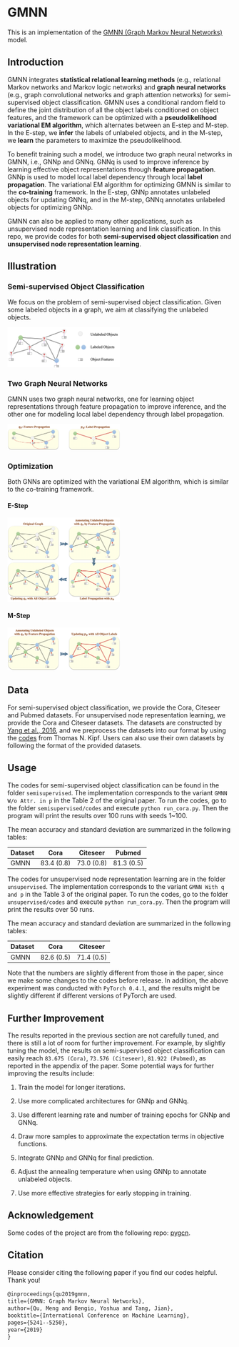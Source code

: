 # GMNN
This is an implementation of the [GMNN (Graph Markov Neural Networks)](https://arxiv.org/abs/1905.06214) model.

## Introduction
GMNN integrates **statistical relational learning methods** (e.g., relational Markov networks and Markov logic networks) and **graph neural networks** (e.g., graph convolutional networks and graph attention networks) for semi-supervised object classification. GMNN uses a conditional random field to define the joint distribution of all the object labels conditioned on object features, and the framework can be optimized with a **pseudolikelihood variational EM algorithm**, which alternates between an E-step and M-step. In the E-step, we **infer** the labels of unlabeled objects, and in the M-step, we **learn** the parameters to maximize the pseudolikelihood.

To benefit training such a model, we introduce two graph neural networks in GMNN, i.e., GNNp and GNNq. GNNq is used to improve inference by learning effective object representations through **feature propagation**. GNNp is used to model local label dependency through local **label propagation**. The variational EM algorithm for optimizing GMNN is similar to the **co-training** framework. In the E-step, GNNp annotates unlabeled objects for updating GNNq, and in the M-step, GNNq annotates unlabeled objects for optimizing GNNp.

GMNN can also be applied to many other applications, such as unsupervised node representation learning and link classification. In this repo, we provide codes for both **semi-supervised object classification** and **unsupervised node representation learning**.

## Illustration
### Semi-supervised Object Classification
We focus on the problem of semi-supervised object classification. Given some labeled objects in a graph, we aim at classifying the unlabeled objects.
<p align="left"><img width="50%" src="figures/problem.png"/></p>

### Two Graph Neural Networks
GMNN uses two graph neural networks, one for learning object representations through feature propagation to improve inference, and the other one for modeling local label dependency through label propagation.
<p align="left"><img width="50%" src="figures/component.png"/></p>

### Optimization
Both GNNs are optimized with the variational EM algorithm, which is similar to the co-training framework.

#### E-Step
<p align="left"><img width="50%" src="figures/e-step.png"/></p>

#### M-Step
<p align="left"><img width="50%" src="figures/m-step.png"/></p>

## Data
For semi-supervised object classification, we provide the Cora, Citeseer and Pubmed datasets. For unsupervised node representation learning, we provide the Cora and Citeseer datasets. The datasets are constructed by [Yang et al., 2016](https://arxiv.org/abs/1603.08861), and we preprocess the datasets into our format by using the [codes](https://github.com/tkipf/gcn) from Thomas N. Kipf. Users can also use their own datasets by following the format of the provided datasets.

## Usage
The codes for semi-supervised object classification can be found in the folder ```semisupervised```. The implementation corresponds to the variant ```GMNN W/o Attr. in p``` in the Table 2 of the original paper. To run the codes, go to the folder ```semisupervised/codes``` and execute ```python run_cora.py```. Then the program will print the results over 100 runs with seeds 1~100.

The mean accuracy and standard deviation are summarized in the following tables:

| Dataset | Cora | Citeseer | Pubmed |
| --------  |----------|----------|----------| 
| GMNN | 83.4 (0.8) | 73.0 (0.8) | 81.3 (0.5) |

The codes for unsupervised node representation learning are in the folder ```unsupervised```. The implementation corresponds to the variant ```GMNN With q and p``` in the Table 3 of the original paper.  To run the codes, go to the folder ```unsupervised/codes``` and execute ```python run_cora.py```. Then the program will print the results over 50 runs.

The mean accuracy and standard deviation are summarized in the following tables:

| Dataset | Cora | Citeseer |
| --------  |----------|----------|
| GMNN | 82.6 (0.5) | 71.4 (0.5) |

Note that the numbers are slightly different from those in the paper, since we make some changes to the codes before release. In addition, the above experiment was conducted with ```PyTorch 0.4.1```, and the results might be slightly different if different versions of PyTorch are used.

## Further Improvement
The results reported in the previous section are not carefully tuned, and there is still a lot of room for further improvement. For example, by slightly tuning the model, the results on semi-supervised object classification can easily reach ```83.675 (Cora)```,  ```73.576 (Citeseer)```, ```81.922 (Pubmed)```, as reported in the appendix of the paper. Some potential ways for further improving the results include:

1. Train the model for longer iterations.

2. Use more complicated architectures for GNNp and GNNq.

3. Use different learning rate and number of training epochs for GNNp and GNNq.

4. Draw more samples to approximate the expectation terms in objective functions.

5. Integrate GNNp and GNNq for final prediction.

6. Adjust the annealing temperature when using GNNp to annotate unlabeled objects.

7. Use more effective strategies for early stopping in training.

## Acknowledgement
Some codes of the project are from the following repo: [pygcn](https://github.com/tkipf/pygcn).

## Citation
Please consider citing the following paper if you find our codes helpful. Thank you!
```
@inproceedings{qu2019gmnn,
title={GMNN: Graph Markov Neural Networks},
author={Qu, Meng and Bengio, Yoshua and Tang, Jian},
booktitle={International Conference on Machine Learning},
pages={5241--5250},
year={2019}
}
```


